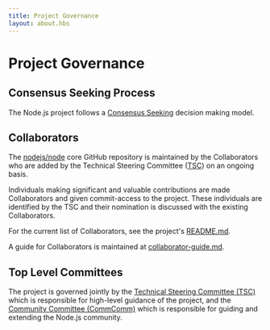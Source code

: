 ```yaml
---
title: Project Governance
layout: about.hbs
---
```


# Project Governance

## Consensus Seeking Process

The Node.js project follows a [Consensus Seeking][] decision making model.

## Collaborators

The [nodejs/node][] core GitHub repository is maintained by the Collaborators
who are added by the Technical Steering Committee ([TSC][]) on an ongoing basis.

Individuals making significant and valuable contributions are made Collaborators
and given commit-access to the project. These individuals are identified by the
TSC and their nomination is discussed with the existing Collaborators.

For the current list of Collaborators, see the project's [README.md][].

A guide for Collaborators is maintained at [collaborator-guide.md][].

## Top Level Committees

The project is governed jointly by the [Technical Steering Committee (TSC)][]
which is responsible for high-level guidance of the project, and the
[Community Committee (CommComm)][] which is responsible for guiding and
extending the Node.js community.

[collaborator-guide.md]: https://github.com/nodejs/node/blob/main/doc/contributing/collaborator-guide.md
[Community Committee (CommComm)]: https://github.com/nodejs/community-committee/blob/master/Community-Committee-Charter.md
[Consensus Seeking]: https://en.wikipedia.org/wiki/Consensus-seeking_decision-making
[README.md]: https://github.com/nodejs/node/blob/main/README.md#current-project-team-members
[Technical Steering Committee (TSC)]: https://github.com/nodejs/TSC/blob/master/TSC-Charter.md
[TSC]: https://github.com/nodejs/TSC
[nodejs/node]: https://github.com/nodejs/node
